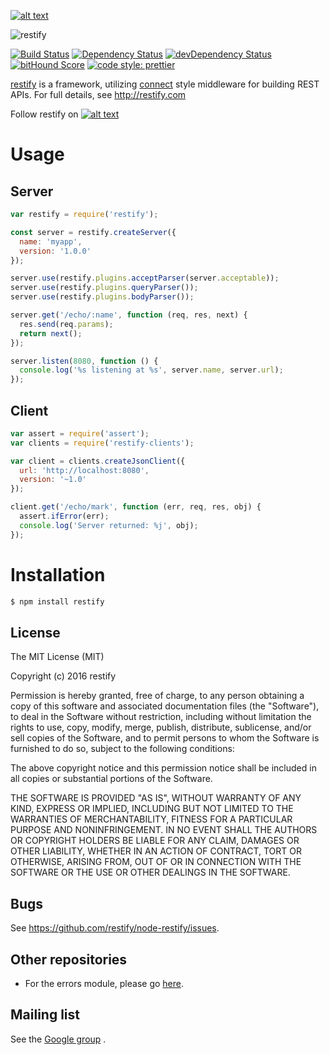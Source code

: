 <!-- Please don't remove this: Grab your social icons from https://github.com/carlsednaoui/gitsocial -->

<!-- display the social media buttons in your README -->

[![alt text][1.1]][1]


<!-- links to social media icons -->
<!-- no need to change these -->

<!-- icons with padding -->

[1.1]: http://i.imgur.com/tXSoThF.png (twitter icon with padding)

<!-- icons without padding -->

[1.2]: http://i.imgur.com/wWzX9uB.png (twitter icon without padding)


<!-- links to your social media accounts -->
<!-- update these accordingly -->

[1]: http://www.twitter.com/restifyjs

<!-- Please don't remove this: Grab your social icons from https://github.com/carlsednaoui/gitsocial -->

![restify](/../gh-images/logo/png/restify_logo_black_transp_288x288.png?raw=true "restify")

[![Build Status](https://travis-ci.org/restify/node-restify.svg?branch=master)](https://travis-ci.org/restify/node-restify)
[![Dependency Status](https://david-dm.org/restify/node-restify.svg)](https://david-dm.org/restify/node-restify)
[![devDependency Status](https://david-dm.org/restify/node-restify/dev-status.svg)](https://david-dm.org/restify/node-restify#info=devDependencies)
[![bitHound Score](https://www.bithound.io/github/restify/node-restify/badges/score.svg)](https://www.bithound.io/github/restify/node-restify/master)
[![code style: prettier](https://img.shields.io/badge/code_style-prettier-ff69b4.svg)](https://github.com/prettier/prettier)

[restify](http://restify.com) is a framework, utilizing
[connect](https://github.com/senchalabs/connect) style middleware for building
REST APIs.  For full details, see http://restify.com

Follow restify on [![alt text][1.2]][1]

# Usage

## Server
```javascript
var restify = require('restify');

const server = restify.createServer({
  name: 'myapp',
  version: '1.0.0'
});

server.use(restify.plugins.acceptParser(server.acceptable));
server.use(restify.plugins.queryParser());
server.use(restify.plugins.bodyParser());

server.get('/echo/:name', function (req, res, next) {
  res.send(req.params);
  return next();
});

server.listen(8080, function () {
  console.log('%s listening at %s', server.name, server.url);
});
```

## Client
```javascript
var assert = require('assert');
var clients = require('restify-clients');

var client = clients.createJsonClient({
  url: 'http://localhost:8080',
  version: '~1.0'
});

client.get('/echo/mark', function (err, req, res, obj) {
  assert.ifError(err);
  console.log('Server returned: %j', obj);
});
```

# Installation
```bash
$ npm install restify
```
## License

The MIT License (MIT)

Copyright (c) 2016 restify

Permission is hereby granted, free of charge, to any person obtaining a copy of
this software and associated documentation files (the "Software"), to deal in
the Software without restriction, including without limitation the rights to
use, copy, modify, merge, publish, distribute, sublicense, and/or sell copies of
the Software, and to permit persons to whom the Software is furnished to do so,
subject to the following conditions:

The above copyright notice and this permission notice shall be included in all
copies or substantial portions of the Software.

THE SOFTWARE IS PROVIDED "AS IS", WITHOUT WARRANTY OF ANY KIND, EXPRESS OR
IMPLIED, INCLUDING BUT NOT LIMITED TO THE WARRANTIES OF MERCHANTABILITY,
FITNESS FOR A PARTICULAR PURPOSE AND NONINFRINGEMENT. IN NO EVENT SHALL THE
AUTHORS OR COPYRIGHT HOLDERS BE LIABLE FOR ANY CLAIM, DAMAGES OR OTHER
LIABILITY, WHETHER IN AN ACTION OF CONTRACT, TORT OR OTHERWISE, ARISING FROM,
OUT OF OR IN CONNECTION WITH THE SOFTWARE OR THE USE OR OTHER DEALINGS IN THE
SOFTWARE.

## Bugs

See <https://github.com/restify/node-restify/issues>.

## Other repositories

- For the errors module, please go [here](https://github.com/restify/errors).


## Mailing list

See the
[Google group](https://groups.google.com/forum/?hl=en&fromgroups#!forum/restify)
.
